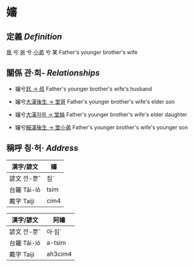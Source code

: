 # 嬸
## 定義 _Definition_
[我](member1.md) 兮 [爸](member2.md) 兮 [小弟](member11.md) 兮 某 Father's younger brother's wife

## 關係 관·희- _Relationships_

- 嬸兮[尪 → 叔](member11.md) Father's younger brother's wife's husband

- 嬸兮[大漢後生 → 堂哥](member73.md) Father's younger brother's wife's elder son

- 嬸兮[大漢자와 → 堂姊](member74.md) Father's younger brother's wife's elder daughter

- 嬸兮[細漢後生 → 堂小弟](member75.md) Father's younger brother's wife's younger son



## 稱呼 칑·허· _Address_

漢字/諺文 | 嬸
--- | ---
諺文 깐-뿐ˆ | 짐ˊ
台羅 Tâi-lô | tsím
戴字 Taiji | cim4


漢字/諺文 | 阿嬸
--- | ---
諺文 깐-뿐ˆ | 아·짐ˊ
台羅 Tâi-lô | a-tsím
戴字 Taiji | ah3cim4


